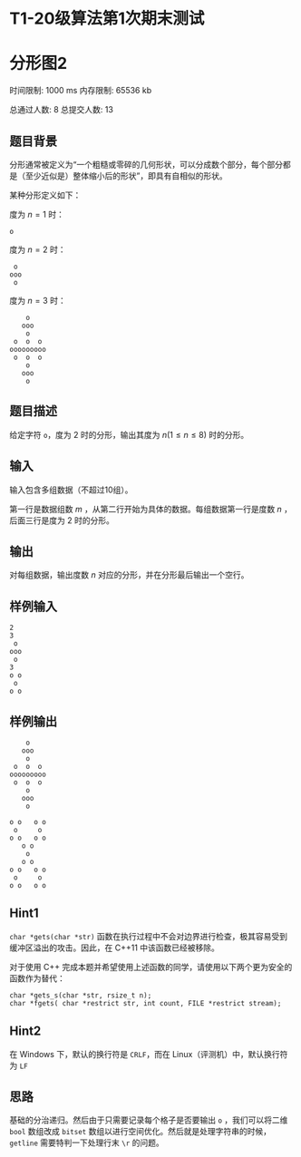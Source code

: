# T1-20级算法第1次期末测试

# 分形图2

时间限制: 1000 ms 内存限制: 65536 kb

总通过人数: 8 总提交人数: 13

## 题目背景

分形通常被定义为“一个粗糙或零碎的几何形状，可以分成数个部分，每个部分都是（至少近似是）整体缩小后的形状”，即具有自相似的形状。

某种分形定义如下：

度为 $n=1$ 时：

```
o
```

度为 $n=2$ 时：

```
 o
ooo
 o
```

度为 $n=3$ 时：

```
    o
   ooo
    o
 o  o  o
ooooooooo
 o  o  o
    o
   ooo
    o
```

## 题目描述

给定字符 `o`，度为 $2$ 时的分形，输出其度为 $n(1≤n≤8)$ 时的分形。

## 输入

输入包含多组数据（不超过10组）。

第一行是数据组数 $m$ ，从第二行开始为具体的数据。每组数据第一行是度数 $n$ ，后面三行是度为 $2$ 时的分形。

## 输出

对每组数据，输出度数 $n$ 对应的分形，并在分形最后输出一个空行。

## 样例输入

```
2
3
 o
ooo
 o
3
o o
 o
o o
```

## 样例输出

```
    o
   ooo
    o
 o  o  o
ooooooooo
 o  o  o
    o
   ooo
    o

o o   o o
 o     o
o o   o o
   o o
    o
   o o
o o   o o
 o     o
o o   o o
```

## Hint1

`char *gets(char *str)` 函数在执行过程中不会对边界进行检查，极其容易受到缓冲区溢出的攻击。因此，在 C++11 中该函数已经被移除。

对于使用 C++ 完成本题并希望使用上述函数的同学，请使用以下两个更为安全的函数作为替代：

```
char *gets_s(char *str, rsize_t n);
char *fgets( char *restrict str, int count, FILE *restrict stream);
```

## Hint2

在 Windows 下，默认的换行符是 `CRLF`，而在 Linux（评测机）中，默认换行符为 `LF`

## 思路

基础的分治递归。然后由于只需要记录每个格子是否要输出 `o` ，我们可以将二维 `bool` 数组改成 `bitset` 数组以进行空间优化。然后就是处理字符串的时候，`getline` 需要特判一下处理行末 `\r` 的问题。